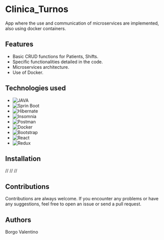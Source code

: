 # Clinica_Turnos
App where the use and communication of microservices are implemented, also using docker containers.

## Features

- Basic CRUD functions for Patients, Shifts.
- Specific functionalities detailed in the code.
- Microservices architecture.
- Use of Docker.

## Technologies used

- ![JAVA](https://img.shields.io/badge/Java-ED8B00?style=for-the-badge&logo=openjdk&logoColor=white)</br>
- ![Sprin Boot](https://img.shields.io/badge/-Spring%20Boot-333333?style=flat&logo=SpringBoot&logoColor=563D7)</br>
- ![Hibernate](https://img.shields.io/badge/-Hibernate-333333?style=flat&logo=Hibernate&logoColor=563D77)</br>
- ![Insomnia](https://img.shields.io/badge/-Insomnia-333333?style=flat&logo=insomnia)</br>
- ![Postman](https://img.shields.io/badge/-Postman-333333?style=flat&logo=Postman)</br>
- ![Docker](https://img.shields.io/badge/-Docker-333333?style=flat&logo=Docker)</br>
- ![Bootstrap](https://img.shields.io/badge/-Bootstrap-333333?style=flat&logo=bootstrap&logoColor=563D7C)</br>
- ![React](https://img.shields.io/badge/-React-333333?style=flat&logo=react)</br>
- ![Redux](https://img.shields.io/badge/-Redux-333333?style=flat&logo=redux)</br>

## Installation
//
//
//

## Contributions

Contributions are always welcome. If you encounter any problems or have any suggestions, feel free to open an issue or send a pull request.

## Authors

Borgo Valentino</br>
